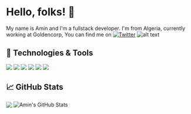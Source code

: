 # Hello, folks!  🤝
My name is Amin and I'm a fullstack developer. I'm from Algeria,   currently working at Goldencorp, You can find me on [![Twitter][1.2]][1] 
![alt text](https://res.cloudinary.com/practicaldev/image/fetch/s--tSq3pK63--/c_imagga_scale,f_auto,fl_progressive,h_420,q_auto,w_1000/https://dev-to-uploads.s3.amazonaws.com/i/j71o6fyry39eaz1eyjna.jpg)
## 🔧 Technologies & Tools
![](https://img.shields.io/badge/OS-Linux-informational?style=flat&logo=linux&logoColor=white&color=2bbc8a)
![](https://img.shields.io/badge/Code-JavaScript-informational?style=flat&logo=javascript&logoColor=white&color=2bbc8a)
![](https://img.shields.io/badge/Code-Vue-informational?style=flat&logo=vue.js&logoColor=white&color=2bbc8a)
![](https://img.shields.io/badge/Shell-Bash-informational?style=flat&logo=gnu-bash&logoColor=white&color=2bbc8a)
![](https://img.shields.io/badge/Love-react-blue?style=flat&logo=react&logoColor=white&color=2bbc8a)
![](https://img.shields.io/badge/Code-node-green?style=flat&logo=node.js&logoColor=white&color=2bbc8a)
## &#x1f4c8; GitHub Stats
<span>
  <img align="center" src="https://github-readme-stats.vercel.app/api/top-langs/?username=amine-louni&hide=java,html&title_color=ffffff&text_color=c9cacc&icon_color=2bbc8a&bg_color=1d1f21" />
</span>

<span>
  <img align="center" src="https://github-readme-stats.vercel.app/api?username=amine-louni&show_icons=true&line_height=27&count_private=true&title_color=ffffff&text_color=c9cacc&icon_color=2bbc8a&bg_color=1d1f21" alt="Amin's GitHub Stats" />
</span>

 

  

<!-- links to social media icons -->

<!-- icons with padding -->

[1.1]: http://i.imgur.com/tXSoThF.png (twitter icon with padding)
[2.1]: http://i.imgur.com/0o48UoR.png (github icon with padding)

<!-- icons without padding -->

[1.2]: http://i.imgur.com/wWzX9uB.png (twitter icon without padding)
[2.2]: http://i.imgur.com/9I6NRUm.png (github icon without padding)


<!-- links to your social media accounts -->

[1]: https://twitter.com/amin_louni
[3]: https://www.linkedin.com/in/amine-louni/


<!-- Resources -->
<!-- Icons: https://simpleicons.org/ -->
<!-- GitHub Stats: https://github.com/anuraghazra/github-readme-stats -->
<!-- Emojis: https://emojipedia.org/emoji/ -->
<!-- HTML Emojis: https://www.fileformat.info/index.htm -->
<!-- Shields: https://shields.io/ -->
<!-- Awesome GitHub Profile README: https://github.com/abhisheknaiidu/awesome-github-profile-readme -->

